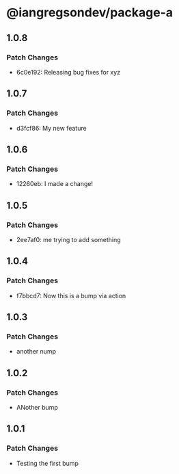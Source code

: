 # @iangregsondev/package-a

## 1.0.8

### Patch Changes

- 6c0e192: Releasing bug fixes for xyz

## 1.0.7

### Patch Changes

- d3fcf86: My new feature

## 1.0.6

### Patch Changes

- 12260eb: I made a change!

## 1.0.5

### Patch Changes

- 2ee7af0: me trying to add something

## 1.0.4

### Patch Changes

- f7bbcd7: Now this is a bump via action

## 1.0.3

### Patch Changes

- another nump

## 1.0.2

### Patch Changes

- ANother bump

## 1.0.1

### Patch Changes

- Testing the first bump
